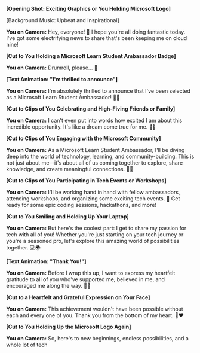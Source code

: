 **[Opening Shot: Exciting Graphics or You Holding Microsoft Logo]**

[Background Music: Upbeat and Inspirational]

**You on Camera:**
Hey, everyone! 🌟 I hope you're all doing fantastic today. I've got some electrifying news to share that's been keeping me on cloud nine!

**[Cut to You Holding a Microsoft Learn Student Ambassador Badge]**

**You on Camera:**
Drumroll, please... 🥁

**[Text Animation: "I'm thrilled to announce"]**

**You on Camera:**
I'm absolutely thrilled to announce that I've been selected as a Microsoft Learn Student Ambassador! 🚀🔥

**[Cut to Clips of You Celebrating and High-Fiving Friends or Family]**

**You on Camera:**
I can't even put into words how excited I am about this incredible opportunity. It's like a dream come true for me. 🌌✨

**[Cut to Clips of You Engaging with the Microsoft Community]**

**You on Camera:**
As a Microsoft Learn Student Ambassador, I'll be diving deep into the world of technology, learning, and community-building. This is not just about me—it's about all of us coming together to explore, share knowledge, and create meaningful connections. 🤝🌐

**[Cut to Clips of You Participating in Tech Events or Workshops]**

**You on Camera:**
I'll be working hand in hand with fellow ambassadors, attending workshops, and organizing some exciting tech events. 🎉 Get ready for some epic coding sessions, hackathons, and more!

**[Cut to You Smiling and Holding Up Your Laptop]**

**You on Camera:**
But here's the coolest part: I get to share my passion for tech with all of you! Whether you're just starting on your tech journey or you're a seasoned pro, let's explore this amazing world of possibilities together. 💻🌍

**[Text Animation: "Thank You!"]**

**You on Camera:**
Before I wrap this up, I want to express my heartfelt gratitude to all of you who've supported me, believed in me, and encouraged me along the way. 🙏💙

**[Cut to a Heartfelt and Grateful Expression on Your Face]**

**You on Camera:**
This achievement wouldn't have been possible without each and every one of you. Thank you from the bottom of my heart. 🙌❤️

**[Cut to You Holding Up the Microsoft Logo Again]**

**You on Camera:**
So, here's to new beginnings, endless possibilities, and a whole lot of tech
